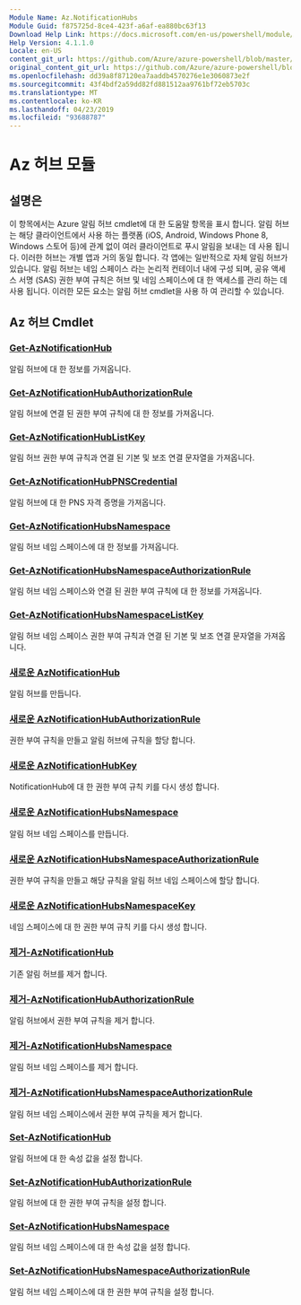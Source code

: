 ```yaml
---
Module Name: Az.NotificationHubs
Module Guid: f875725d-8ce4-423f-a6af-ea880bc63f13
Download Help Link: https://docs.microsoft.com/en-us/powershell/module/az.notificationhubs
Help Version: 4.1.1.0
Locale: en-US
content_git_url: https://github.com/Azure/azure-powershell/blob/master/src/NotificationHubs/NotificationHubs/help/Az.NotificationHubs.md
original_content_git_url: https://github.com/Azure/azure-powershell/blob/master/src/NotificationHubs/NotificationHubs/help/Az.NotificationHubs.md
ms.openlocfilehash: dd39a8f87120ea7aaddb4570276e1e3060873e2f
ms.sourcegitcommit: 43f4bdf2a59dd82fd881512aa9761bf72eb5703c
ms.translationtype: MT
ms.contentlocale: ko-KR
ms.lasthandoff: 04/23/2019
ms.locfileid: "93688787"
---
```

# Az 허브 모듈
## 설명은
이 항목에서는 Azure 알림 허브 cmdlet에 대 한 도움말 항목을 표시 합니다. 알림 허브는 해당 클라이언트에서 사용 하는 플랫폼 (iOS, Android, Windows Phone 8, Windows 스토어 등)에 관계 없이 여러 클라이언트로 푸시 알림을 보내는 데 사용 됩니다. 이러한 허브는 개별 앱과 거의 동일 합니다. 각 앱에는 일반적으로 자체 알림 허브가 있습니다. 알림 허브는 네임 스페이스 라는 논리적 컨테이너 내에 구성 되며, 공유 액세스 서명 (SAS) 권한 부여 규칙은 허브 및 네임 스페이스에 대 한 액세스를 관리 하는 데 사용 됩니다. 이러한 모든 요소는 알림 허브 cmdlet을 사용 하 여 관리할 수 있습니다.

## Az 허브 Cmdlet
### [Get-AzNotificationHub](Get-AzNotificationHub.md)
알림 허브에 대 한 정보를 가져옵니다.

### [Get-AzNotificationHubAuthorizationRule](Get-AzNotificationHubAuthorizationRule.md)
알림 허브에 연결 된 권한 부여 규칙에 대 한 정보를 가져옵니다.

### [Get-AzNotificationHubListKey](Get-AzNotificationHubListKey.md)
알림 허브 권한 부여 규칙과 연결 된 기본 및 보조 연결 문자열을 가져옵니다.

### [Get-AzNotificationHubPNSCredential](Get-AzNotificationHubPNSCredential.md)
알림 허브에 대 한 PNS 자격 증명을 가져옵니다.

### [Get-AzNotificationHubsNamespace](Get-AzNotificationHubsNamespace.md)
알림 허브 네임 스페이스에 대 한 정보를 가져옵니다.

### [Get-AzNotificationHubsNamespaceAuthorizationRule](Get-AzNotificationHubsNamespaceAuthorizationRule.md)
알림 허브 네임 스페이스와 연결 된 권한 부여 규칙에 대 한 정보를 가져옵니다.

### [Get-AzNotificationHubsNamespaceListKey](Get-AzNotificationHubsNamespaceListKey.md)
알림 허브 네임 스페이스 권한 부여 규칙과 연결 된 기본 및 보조 연결 문자열을 가져옵니다.

### [새로운 AzNotificationHub](New-AzNotificationHub.md)
알림 허브를 만듭니다.

### [새로운 AzNotificationHubAuthorizationRule](New-AzNotificationHubAuthorizationRule.md)
권한 부여 규칙을 만들고 알림 허브에 규칙을 할당 합니다.

### [새로운 AzNotificationHubKey](New-AzNotificationHubKey.md)
NotificationHub에 대 한 권한 부여 규칙 키를 다시 생성 합니다.

### [새로운 AzNotificationHubsNamespace](New-AzNotificationHubsNamespace.md)
알림 허브 네임 스페이스를 만듭니다.

### [새로운 AzNotificationHubsNamespaceAuthorizationRule](New-AzNotificationHubsNamespaceAuthorizationRule.md)
권한 부여 규칙을 만들고 해당 규칙을 알림 허브 네임 스페이스에 할당 합니다.

### [새로운 AzNotificationHubsNamespaceKey](New-AzNotificationHubsNamespaceKey.md)
네임 스페이스에 대 한 권한 부여 규칙 키를 다시 생성 합니다.

### [제거-AzNotificationHub](Remove-AzNotificationHub.md)
기존 알림 허브를 제거 합니다.

### [제거-AzNotificationHubAuthorizationRule](Remove-AzNotificationHubAuthorizationRule.md)
알림 허브에서 권한 부여 규칙을 제거 합니다.

### [제거-AzNotificationHubsNamespace](Remove-AzNotificationHubsNamespace.md)
알림 허브 네임 스페이스를 제거 합니다.

### [제거-AzNotificationHubsNamespaceAuthorizationRule](Remove-AzNotificationHubsNamespaceAuthorizationRule.md)
알림 허브 네임 스페이스에서 권한 부여 규칙을 제거 합니다.

### [Set-AzNotificationHub](Set-AzNotificationHub.md)
알림 허브에 대 한 속성 값을 설정 합니다.

### [Set-AzNotificationHubAuthorizationRule](Set-AzNotificationHubAuthorizationRule.md)
알림 허브에 대 한 권한 부여 규칙을 설정 합니다.

### [Set-AzNotificationHubsNamespace](Set-AzNotificationHubsNamespace.md)
알림 허브 네임 스페이스에 대 한 속성 값을 설정 합니다.

### [Set-AzNotificationHubsNamespaceAuthorizationRule](Set-AzNotificationHubsNamespaceAuthorizationRule.md)
알림 허브 네임 스페이스에 대 한 권한 부여 규칙을 설정 합니다.

